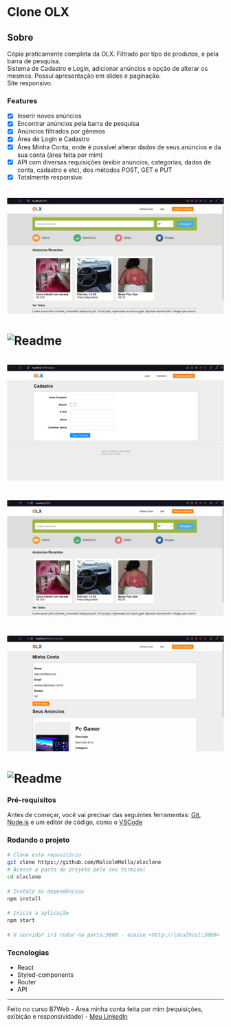 <h1>Clone OLX</h1>

<h2>Sobre</h2>

<p>Cópia praticamente completa da OLX. Filtrado por tipo de produtos, e pela barra de pesquisa. </br>
Sistema de Cadastro e Login, adicionar anúncios e opção de alterar os mesmos. Possuí apresentação em slides e paginação. </br> Site responsivo.
</p>

### Features
- [x] Inserir novos anúncios
- [x] Encontrar anúncios pela barra de pesquisa
- [x] Anúncios filtrados por gêneros
- [X] Área de Login e Cadastro
- [x] Área Minha Conta, onde é possível alterar dados de seus anúncios e da sua conta (área feita por mim)
- [x] API com diversas requisições (exibir anúncios, categorias, dados de conta, cadastro e etc), dos métodos POST, GET e PUT
- [x] Totalmente responsivo

<h1>
    <img alt="Readme" title= "Readme" src="./gifs/olx1.gif" />
</h1>
<h1>
    <img alt="Readme" title= "Readme" src="./gifs/olx2.gif" />
</h1>
<h1>
    <img alt="Readme" title= "Readme" src="./gifs/olx3.gif" />
</h1>
<h1>
    <img alt="Readme" title= "Readme" src="./gifs/olx4.gif" />
</h1>
<h1>
    <img alt="Readme" title= "Readme" src="./gifs/olx5.gif" />
</h1>
<h1>
    <img alt="Readme" title= "Readme" src="./gifs/olx6.gif" />
</h1>

### Pré-requisitos
Antes de começar, você vai precisar das seguintes ferramentas: [Git](https://git-scm.com), [Node.js](https://nodejs.org/en/) e um editor de código, como o [VSCode](https://code.visualstudio.com/)

### Rodando o projeto
```bash
# Clone este repositório
git clone https://github.com/MalcolmMello/olxclone
# Acesse a pasta do projeto pelo seu terminal
cd olxclone

# Instale as dependências
npm install

# Inicie a aplicação
npm start

# O servidor irá rodar na porta:3000 - acesse <http://localhost:3000>

```

### Tecnologias
- React
- Styled-components
- Router
- API 

---

Feito no curso B7Web - Área minha conta feita por mim (requisições, exibição e responsividade) - [Meu LinkedIn](https://www.linkedin.com/in/malcolm-de-mello-a8208a224/)